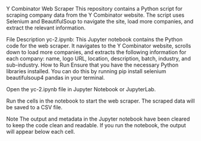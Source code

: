 Y Combinator Web Scraper
This repository contains a Python script for scraping company data from the Y Combinator website. The script uses Selenium and BeautifulSoup to navigate the site, load more companies, and extract the relevant information.

File Description
yc-2.ipynb: This Jupyter notebook contains the Python code for the web scraper. It navigates to the Y Combinator website, scrolls down to load more companies, and extracts the following information for each company: name, logo URL, location, description, batch, industry, and sub-industry.
How to Run
Ensure that you have the necessary Python libraries installed. You can do this by running pip install selenium beautifulsoup4 pandas in your terminal.

Open the yc-2.ipynb file in Jupyter Notebook or JupyterLab.

Run the cells in the notebook to start the web scraper. The scraped data will be saved to a CSV file.

Note
The output and metadata in the Jupyter notebook have been cleared to keep the code clean and readable. If you run the notebook, the output will appear below each cell.
